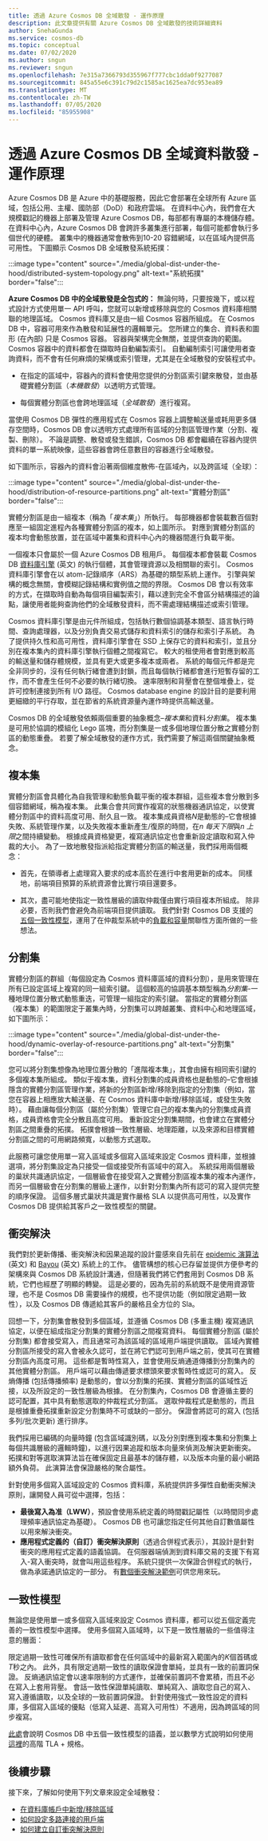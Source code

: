 ```yaml
---
title: 透過 Azure Cosmos DB 全域散發 - 運作原理
description: 此文章提供有關 Azure Cosmos DB 全域散發的技術詳細資料
author: SnehaGunda
ms.service: cosmos-db
ms.topic: conceptual
ms.date: 07/02/2020
ms.author: sngun
ms.reviewer: sngun
ms.openlocfilehash: 7e315a7366793d355967f777cbc1dda0f9277087
ms.sourcegitcommit: 845a55e6c391c79d2c1585ac1625ea7dc953ea89
ms.translationtype: MT
ms.contentlocale: zh-TW
ms.lasthandoff: 07/05/2020
ms.locfileid: "85955908"
---
```

# <a name="global-data-distribution-with-azure-cosmos-db---under-the-hood"></a>透過 Azure Cosmos DB 全域資料散發 - 運作原理

Azure Cosmos DB 是 Azure 中的基礎服務，因此它會部署在全球所有 Azure 區域，包括公用、主權、國防部（DoD）和政府雲端。 在資料中心內，我們會在大規模戳記的機器上部署及管理 Azure Cosmos DB，每部都有專屬的本機儲存體。 在資料中心內，Azure Cosmos DB 會跨許多叢集進行部署，每個可能都會執行多個世代的硬體。 叢集中的機器通常會散佈到10-20 容錯網域，以在區域內提供高可用性。 下圖顯示 Cosmos DB 全域散發系統拓撲：

:::image type="content" source="./media/global-dist-under-the-hood/distributed-system-topology.png" alt-text="系統拓撲" border="false":::

**Azure Cosmos DB 中的全域散發是全包式的：** 無論何時，只要按幾下，或以程式設計方式使用單一 API 呼叫，您就可以新增或移除與您的 Cosmos 資料庫相關聯的地理區域。 Cosmos 資料庫又是由一組 Cosmos 容器所組成。 在 Cosmos DB 中，容器可用來作為散發和延展性的邏輯單元。 您所建立的集合、資料表和圖形 (在內部) 只是 Cosmos 容器。 容器與架構完全無關，並提供查詢的範圍。 Cosmos 容器中的資料都會在擷取時自動編製索引。 自動編制索引可讓使用者查詢資料，而不會有任何麻煩的架構或索引管理，尤其是在全域散發的安裝程式中。  

- 在指定的區域中，容器內的資料會使用您提供的分割區索引鍵來散發，並由基礎實體分割區（*本機散發*）以透明方式管理。  

- 每個實體分割區也會跨地理區域（*全域散發*）進行複寫。 

當使用 Cosmos DB 彈性的應用程式在 Cosmos 容器上調整輸送量或耗用更多儲存空間時，Cosmos DB 會以透明方式處理所有區域的分割區管理作業（分割、複製、刪除）。 不論是調整、散發或發生錯誤，Cosmos DB 都會繼續在容器內提供資料的單一系統映像，這些容器會跨任意數目的容器進行全域散發。  

如下圖所示，容器內的資料會沿著兩個維度散佈-在區域內，以及跨區域（全球）：  

:::image type="content" source="./media/global-dist-under-the-hood/distribution-of-resource-partitions.png" alt-text="實體分割區" border="false":::

實體分割區是由一組複本（稱為「*複本集*」）所執行。 每部機器都會裝載數百個對應至一組固定進程內各種實體分割區的複本，如上圖所示。 對應到實體分割區的複本均會動態放置，並在區域中叢集和資料中心內的機器間進行負載平衡。  

一個複本只會屬於一個 Azure Cosmos DB 租用戶。 每個複本都會裝載 Cosmos DB [資料庫引擎](https://www.vldb.org/pvldb/vol8/p1668-shukla.pdf) \(英文\) 的執行個體，其會管理資源以及相關聯的索引。 Cosmos 資料庫引擎會在以 atom-記錄順序（ARS）為基礎的類型系統上運作。 引擎與架構的概念無關，會模糊記錄結構和實例值之間的界限。 Cosmos DB 會以有效率的方式，在擷取時自動為每個項目編製索引，藉以達到完全不會區分結構描述的論點，讓使用者能夠查詢他們的全域散發資料，而不需處理結構描述或索引管理。

Cosmos 資料庫引擎是由元件所組成，包括執行數個協調基本類型、語言執行時間、查詢處理器，以及分別負責交易式儲存和資料索引的儲存和索引子系統。 為了提供持久性和高可用性，資料庫引擎會在 SSD 上保存它的資料和索引，並且分別在複本集內的資料庫引擎執行個體之間複寫它。 較大的租使用者會對應到較高的輸送量和儲存體規模，並具有更大或更多複本或兩者。 系統的每個元件都是完全非同步的，沒有任何執行緒會遭到封鎖，而且每個執行緒都會進行短暫存留的工作，而不會產生任何不必要的執行緒切換。 速率限制和背壓會在整個堆疊上，從許可控制連接到所有 I/O 路徑。 Cosmos database engine 的設計目的是要利用更細緻的平行存取，並在節省的系統資源量內運作時提供高輸送量。

Cosmos DB 的全域散發依賴兩個重要的抽象概念–*複本集*和資料*分割集*。 複本集是可用於協調的模組化 Lego 區塊，而分割集是一或多個地理位置分散之實體分割區的動態重疊。 若要了解全域散發的運作方式，我們需要了解這兩個關鍵抽象概念。 

## <a name="replica-sets"></a>複本集

實體分割區會具體化為自我管理和動態負載平衡的複本群組，這些複本會分散到多個容錯網域，稱為複本集。 此集合會共同實作複寫的狀態機器通訊協定，以使實體分割區中的資料高度可用、耐久且一致。 複本集成員資格*N*是動態的–它會根據失敗、系統管理作業，以及失敗複本重新產生/復原的時間，在*n 每天下限*與*n 上限*之間持續變動。 根據成員資格變更，複寫通訊協定也會重新設定讀取和寫入仲裁的大小。 為了一致地散發指派給指定實體分割區的輸送量，我們採用兩個概念： 

- 首先，在領導者上處理寫入要求的成本高於在進行中套用更新的成本。 同樣地，前端項目預算的系統資源會比實行項目還要多。 

- 其次，盡可能地使指定一致性層級的讀取仲裁僅由實行項目複本所組成。 除非必要，否則我們會避免為前端項目提供讀取。 我們針對 Cosmos DB 支援的[五個一致性模型](consistency-levels.md)，運用了在仲裁型系統中的[負載和容量](https://www.cs.utexas.edu/~lorenzo/corsi/cs395t/04S/notes/naor98load.pdf)關聯性方面所做的一些想法。  

## <a name="partition-sets"></a>分割集

實體分割區的群組（每個設定為 Cosmos 資料庫區域的資料分割），是用來管理在所有已設定區域上複寫的同一組索引鍵。 這個較高的協調基本類型稱為*分割集*-一種地理位置分散式動態重迭，可管理一組指定的索引鍵。 當指定的實體分割區（複本集）的範圍限定于叢集內時，分割集可以跨越叢集、資料中心和地理區域，如下圖所示：  

:::image type="content" source="./media/global-dist-under-the-hood/dynamic-overlay-of-resource-partitions.png" alt-text="分割集" border="false":::

您可以將分割集想像為地理位置分散的「進階複本集」，其會由擁有相同索引鍵的多個複本集所組成。 類似于複本集，資料分割集的成員資格也是動態的–它會根據隱含的實體分割區管理作業，將新的分割區新增/移除到指定的分割集（例如，當您在容器上相應放大輸送量、在 Cosmos 資料庫中新增/移除區域，或發生失敗時）。 藉由讓每個分割區（屬於分割集）管理它自己的複本集內的分割集成員資格，成員資格會完全分散且高度可用。 重新設定分割集期間，也會建立在實體分割區之間重疊的拓撲。 拓撲會根據一致性層級、地理距離，以及來源和目標實體分割區之間的可用網路頻寬，以動態方式選取。  

此服務可讓您使用單一寫入區域或多個寫入區域來設定 Cosmos 資料庫，並根據選項，將分割集設定為只接受一個或接受所有區域中的寫入。 系統採用兩個層級的巢狀共識通訊協定，一個層級會在接受寫入之實體分割區複本集的複本內運作，而另一個層級會在分割集的層級上運作，以針對分割集內所有認可的寫入提供完整的順序保證。 這個多層式巢狀共識是實作嚴格 SLA 以提供高可用性，以及實作 Cosmos DB 提供給其客戶之一致性模型的關鍵。  

## <a name="conflict-resolution"></a>衝突解決

我們對於更新傳播、衝突解決和因果追蹤的設計靈感來自先前在 [epidemic 演算法](https://www.cs.utexas.edu/~lorenzo/corsi/cs395t/04S/notes/naor98load.pdf) \(英文\) 和 [Bayou](https://zoo.cs.yale.edu/classes/cs422/2013/bib/terry95managing.pdf) \(英文\) 系統上的工作。 儘管構想的核心已存留並提供方便參考的架構來與 Cosmos DB 系統設計溝通，但隨著我們將它們套用到 Cosmos DB 系統，它們也經歷了明顯的轉變。 這是必要的，因為先前的系統既不是使用資源管理，也不是 Cosmos DB 需要操作的規模，也不提供功能（例如限定過期一致性），以及 Cosmos DB 傳遞給其客戶的嚴格且全方位的 Sla。  

回想一下，分割集會散發到多個區域，並遵循 Cosmos DB (多重主機) 複寫通訊協定，以便在組成指定分割集的實體分割區之間複寫資料。 每個實體分割區 (屬於分割集) 都會接受寫入，而且通常可為該區域的區域用戶端提供讀取。 區域內實體分割區所接受的寫入會被永久認可，並在將它們認可到用戶端之前，使其可在實體分割區內高度可用。 這些都是暫時性寫入，並會使用反熵通道傳播到分割集內的其他實體分割區。 用戶端可以藉由傳遞要求標頭來要求暫時性或認可的寫入。 反熵傳播 (包括傳播頻率) 是動態的，會以分割集的拓撲、實體分割區的區域性近接，以及所設定的一致性層級為根據。 在分割集內，Cosmos DB 會遵循主要的認可配置，其中具有動態選取的仲裁程式分割區。 選取仲裁程式是動態的，而且是根據重疊拓撲重新設定分割集時不可或缺的一部分。 保證會將認可的寫入 (包括多列/批次更新) 進行排序。 

我們採用已編碼的向量時鐘 (包含區域識別碼，以及分別對應到複本集和分割集上每個共識層級的邏輯時鐘)，以進行因果追蹤和版本向量來偵測及解決更新衝突。 拓撲和對等選取演算法旨在確保固定且最基本的儲存體，以及版本向量的最小網路額外負荷。 此演算法會保證嚴格的聚合屬性。  

針對使用多個寫入區域設定的 Cosmos 資料庫，系統提供許多彈性自動衝突解決原則，讓開發人員可從中選擇，包括： 

- **最後寫入為准（LWW）**，預設會使用系統定義的時間戳記屬性（以時間同步處理頻率通訊協定為基礎）。 Cosmos DB 也可讓您指定任何其他自訂數值屬性以用來解決衝突。  
- **應用程式定義的（自訂）衝突解決原則**（透過合併程式表示），其設計是針對衝突的應用程式定義的語義協調。 在伺服器端偵測到資料庫交易的支援下有寫入-寫入衝突時，就會叫用這些程序。 系統只提供一次保證合併程式的執行，做為承諾通訊協定的一部分。 有[數個衝突解決範例](how-to-manage-conflicts.md)可供您用來玩。  

## <a name="consistency-models"></a>一致性模型

無論您是使用單一或多個寫入區域來設定 Cosmos 資料庫，都可以從五個定義完善的一致性模型中選擇。 使用多個寫入區域時，以下是一致性層級的一些值得注意的層面：  

限定過期一致性可確保所有讀取都會在任何區域中的最新寫入範圍內的*K*個首碼或*T*秒之內。 此外，具有限定過期一致性的讀取保證會單純，並具有一致的前置詞保證。 反熵通訊協定會以速率限制的方式運作，並確保前置詞不會累積，而且不必在寫入上套用背壓。 會話一致性保證單純讀取、單純寫入、讀取您自己的寫入、寫入遵循讀取，以及全球的一致前置詞保證。 針對使用強式一致性設定的資料庫，多個寫入區域的優點（低寫入延遲、高寫入可用性）不適用，因為跨區域的同步複寫。

[此處](consistency-levels.md)會說明 Cosmos DB 中五個一致性模型的語義，並以數學方式說明如何使用[這裡](https://github.com/Azure/azure-cosmos-tla)的高階 TLA + 規格。

## <a name="next-steps"></a>後續步驟

接下來，了解如何使用下列文章來設定全域散發：

* [在資料庫帳戶中新增/移除區域](how-to-manage-database-account.md#addremove-regions-from-your-database-account)
* [如何設定多路連接的用戶端](how-to-manage-database-account.md#configure-multiple-write-regions)
* [如何建立自訂衝突解決原則](how-to-manage-conflicts.md#create-a-custom-conflict-resolution-policy)
